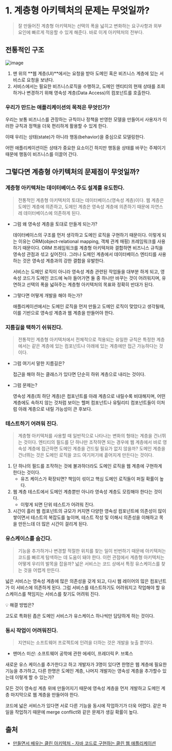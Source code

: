# 1. 계층형 아키텍처의 문제는 무엇일까?

> 잘 만들어진 계층형 아키텍처는 선택의 폭을 넓히고 변화하는 요구사항과 외부 요인에 빠르게 적응할 수 있게 해준다. 바로 이게 아키텍처의 전부다.
> 

## 전통적인 구조

![image](https://user-images.githubusercontent.com/53366407/150629287-b598f9e7-a79f-47e5-be5d-f4b10c59c4c0.png)

1. 맨 위의 **웹 계층(UI)**에서는 요청을 받아 도메인 혹은 비즈니스 계층에 있는 서비스로 요청을 보낸다.
2. 서비스에서는 필요한 비즈니스로직을 수행하고, 도메인 엔티티의 현재 상태를 조회하거나 변경하기 위해 영속성 계층(Data Access)의 컴포넌트를 호출한다.

### 우리가 만드는 애플리케이션의 목적은 무엇인가?

우리는 보통 비즈니스를 관장하는 규칙이나 정책을 반영한 모델을 만들어서 사용자가 이러한 규칙과 정책을 더욱 편리하게 활용할 수 있게 한다.

이때 우리는 상태(state)가 아니라 행동(behavior)을 중심으로 모델링한다.

어떤 애플리케이션이든 상태가 중요한 요소이긴 하지만 행동을 상태를 바꾸는 주체이기 때문에 행동이 비즈니스를 이끌어 간다.

## 그렇다면 계층형 아키텍처의 문제점이 무엇일까?

### 계층형 아키텍처는 데이터베이스 주도 설계를 유도한다.

> 전통적인 계층형 아키텍처의 토대는 데이터베이스(영속성 계층)이다. 웹 계층은 도메인 계층에 의존하고, 도메인 계층은 영속성 계층에 의존하기 때문에 자연스레 데이터베이스에 의존하게 된다.
> 

- 그럼 왜 영속성 계층을 토대로 만들게 되는가?
    
    데이터베이스의 구조를 먼저 생각하고 도메인 로직을 구현하기 때문이다.  이렇게 되는 이유는 ORM(object-relational mapping, 객체 관계 매핑) 프레임워크를 사용하기 때문이다. ORM 프레임워크를 계층형 아키텍처와 결합하면 비즈니스 규칙을 영속성 관점과 섞고 싶어진다. 그러나 도메인 계층에서 데이터베이스 엔티티를 사용하는 것은 영속성 계층과의 강한 결합을 유발한다.
    
    서비스는 도메인 로직이 아니라 영속성 계층 관련된 작업들을 대부분 하게 되고, 영속성 코드가 도메인 코드에 녹아 들어가면 둘 중 하나만 바꾸는 것이 어려워지며, 유연하고 선택의 폭을 넓혀주는 계층형 아키텍처의 목표와 정확히 반대가 된다.
    

- 그렇다면 어떻게 개발을 해야 하는가?
    
    애플리케이션에서는 도메인 로직을 먼저 만들고 도메인 로직이 맞았다고 생각될때, 이를 기반으로 영속성 계층과 웹 계층을 만들어야 한다.
    

### 지름길을 택하기 쉬워진다.

> 전통적인 계층형 아키텍처에서 전체적으로 적용되는 유일한 규칙은 특정한 계층에서는 같은 계층에 있는 컴포넌트나 아래에 있는 계층에만 접근 가능하다는 것이다.
> 
- 그럼 여기서 말한 지름길은?
    
    접근을 해야 하는 클래스가 있다면 단순히 하위 계층으로 내리는 것이다.
    
- 그럼 문제는?
    
    영속성 계층(최 하단 계층)은 컴포넌트를 아래 계층으로 내릴수록 비대해지며, 어떤 계층에도 속하지 않는 것처럼 보이는 헬퍼 컴포넌트나 유틸리티 컴포넌트들이 이처럼 아래 계층으로 내릴 가능성이 큰 후보다.
    

### 테스트하기 어려워 진다.

> 계층형 아키텍처를 사용할 때 일반적으로 나타나는 변화의 형태는 계층을 건너뛰는 것이다. 엔티티의 필드를 단 하나만 조작하면 되는 경우에 웹 계층에서 바로 영속성 계층에 접근하면 도메인 계층을 건드릴 필요가 없지 않을까? 도메인 계층을 건너뛰는 것은 도메인 로직을 코드 여기저기에 흩어지게 만든다는 것이다.
> 

1. 단 하나의 필드를 조작하는 것에 불과하더라도 도메인 로직을 웹 계층에 구현하게 한다는 것이다.
    - 유즈 케이스가 확장되면? 책임이 섞이고 핵심 도메인 로직들이 퍼질 확률이 높다.
2. 웹 계층 테스트에서 도메인 계층뿐만 아니라 영속성 계층도 모킹해야 한다는 것이다.
    - 이렇게 되면 단위 테스트가 어려워 진다.
3. 시간이 흘러 웹 컴포넌트의 규모가 커지면 다양한 영속성 컴포넌트에 의존성이 많이 쌓이면서 테스트의 복잡도를 높이며, 테스트 작성 및 이해시 의존성을 이해하고 목을 만든느데 더 많은 시간이 걸리게 된다.

### 유스케이스를 숨긴다.

> 기능을 추가하거나 변경할 적절한 위치를 찾는 일이 빈번하기 때문에 아키텍처는 코드를 빠르게 탐색하는 데 도움이 돼야 한다. 이런 관점에서 계층형 아키텍처는 어떻게 우리의 발목을 잡을까? 넓은 서비스는 코드 상에서 특정 유스케이스를 찾는 것을 어렵게 만든다.
> 

넓은 서비스는 영속성 계층에 많은 의존성을 갖게 되고, 다시 웹 레이어의 많은 컴포넌트가 이 서비스에 의존하게 된다. 그럼 서비스를 테스트하기도 어려워지고 작업해야 할 유스케이스를 책임지는 서비스를 찾기도 어려워 진다.

<aside>
💡 해결 방법은?

고도로 특화된 좁은 도메인 서비스가 유스케이스 하나씩만 담당하게 하는 것이다.

</aside>

### 동시 작업이 어려워진다.

> 지연되는 소프트웨어 프로젝트에 인려을 더하는 것은 개발을 늦출 뿐이다. 
- 맨머스 미산: 소프트웨어 공학에 관한 에세이, 프레더릭 P. 브록스
> 

새로운 유스 케이스를 추가한다고 하고 개발자가 3명이 있다면 한명은 웹 계층에 필요한 기능을 추가하고, 다른 한명은 도메인 계층, 나머지 개발자는 영속성 계층을 추가할수 있는데 이렇게 할 수 있는가?

모든 것이 영속성 계층 위에 만들어지기 때문에 영속성 계층을 먼저 개발하고 도메인 계층 마지막으로 웹 계층을 만들어야 한다.

코드에 넓은 서비스가 있다면 서로 다른 기능을 동시에 작업하기가 더욱 어렵다. 같은 파일을 작업하기 때문에 merge conflict와 같은 문제가 생길 확률이 높다.

## 출처
- [만들면서 배우는 클린 아키텍처 - 자바 코드로 구현하는 클린 웹 애플리케이션](https://www.aladin.co.kr/shop/wproduct.aspx?ItemId=283437942)
